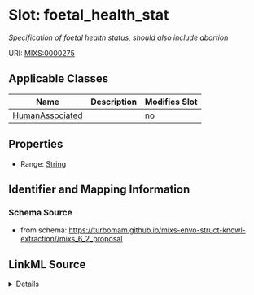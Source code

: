 # Slot: foetal_health_stat


_Specification of foetal health status, should also include abortion_



URI: [MIXS:0000275](https://w3id.org/mixs/0000275)



<!-- no inheritance hierarchy -->




## Applicable Classes

| Name | Description | Modifies Slot |
| --- | --- | --- |
[HumanAssociated](HumanAssociated.md) |  |  no  |







## Properties

* Range: [String](String.md)





## Identifier and Mapping Information







### Schema Source


* from schema: https://turbomam.github.io/mixs-envo-struct-knowl-extraction//mixs_6_2_proposal




## LinkML Source

<details>
```yaml
name: foetal_health_stat
description: Specification of foetal health status, should also include abortion
title: amniotic fluid/foetal health status
notes:
- status
from_schema: https://turbomam.github.io/mixs-envo-struct-knowl-extraction//mixs_6_2_proposal
rank: 1000
slot_uri: MIXS:0000275
multivalued: false
alias: foetal_health_stat
domain_of:
- HumanAssociated
range: string
required: false
recommended: false

```
</details>